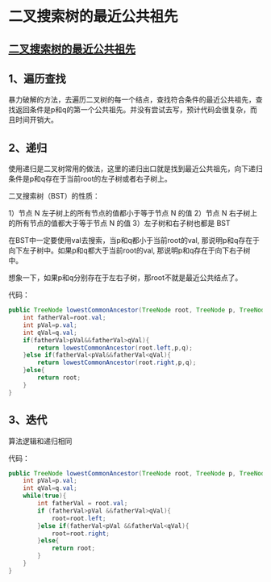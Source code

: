 # 二叉搜索树的最近公共祖先

## [二叉搜索树的最近公共祖先](https://leetcode-cn.com/problems/lowest-common-ancestor-of-a-binary-search-tree/)

## 1、遍历查找

暴力破解的方法，去遍历二叉树的每一个结点，查找符合条件的最近公共祖先，查找返回条件是p和q的第一个公共祖先。并没有尝试去写，预计代码会很复杂，而且时间开销大。



## 2、递归

使用递归是二叉树常用的做法，这里的递归出口就是找到最近公共祖先，向下递归条件是p和q存在于当前root的左子树或者右子树上。

二叉搜索树（BST）的性质：

1）节点 N 左子树上的所有节点的值都小于等于节点 N 的值
2）节点 N 右子树上的所有节点的值都大于等于节点 N 的值
3）左子树和右子树也都是 BST

在BST中一定要使用val去搜索，当p和q都小于当前root的val, 那说明p和q存在于向下左子树中。如果p和q都大于当前root的val, 那说明p和q存在于向下右子树中。

想象一下，如果p和q分别存在于左右子树，那root不就是最近公共结点了。

代码：

```java
public TreeNode lowestCommonAncestor(TreeNode root, TreeNode p, TreeNode q) {
    int fatherVal=root.val;
    int pVal=p.val;
    int qVal=q.val;
    if(fatherVal>pVal&&fatherVal>qVal){
        return lowestCommonAncestor(root.left,p,q);
    }else if(fatherVal<pVal&&fatherVal<qVal){
        return lowestCommonAncestor(root.right,p,q);
    }else{
        return root;
    }
}
```



## 3、迭代

算法逻辑和递归相同

代码：

```java
public TreeNode lowestCommonAncestor(TreeNode root, TreeNode p, TreeNode q) {
    int pVal=p.val;
    int qVal=q.val;
    while(true){
        int fatherVal = root.val;
        if (fatherVal>pVal &&fatherVal>qVal){
            root=root.left;
        }else if(fatherVal<pVal &&fatherVal<qVal){
            root=root.right;
        }else{
            return root;
        }
    }
}
```

